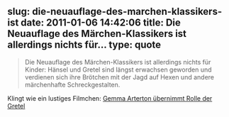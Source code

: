 slug: die-neuauflage-des-marchen-klassikers-ist
date: 2011-01-06 14:42:06
title: Die Neuauflage des Märchen-Klassikers ist allerdings nichts für...
type: quote
---

> Die Neuauflage des Märchen-Klassikers ist allerdings nichts für Kinder: Hänsel und Gretel sind längst erwachsen geworden und verdienen sich ihre Brötchen mit der Jagd auf Hexen und andere märchenhafte Schreckgestalten.

Klingt wie ein lustiges Filmchen: [Gemma Arterton übernimmt Rolle der Gretel](http://www.filmstarts.de/nachrichten/18470317.html?utm_source=feedburner&utm_medium=feed&utm_campaign=Feed%3A+fs%2Fnews%2Ffilmnachrichten+%28Filmstarts%3A+alle+Filmnachrichten+%28The+latest+film+news%29%29&utm_content=Twitter)
